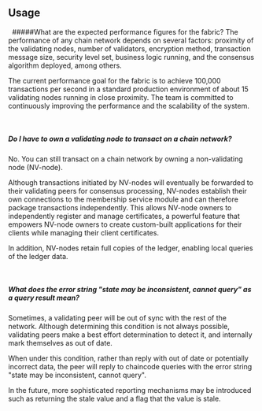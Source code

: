 ## Usage

&nbsp;
#####What are the expected performance figures for the fabric?
The performance of any chain network depends on several factors: proximity of the validating nodes, number of validators, encryption method, transaction message size, security level set, business logic running, and the consensus algorithm deployed, among others.

The current performance goal for the fabric is to achieve 100,000 transactions per second in a standard production environment of about 15 validating nodes running in close proximity. The team is committed to continuously improving the performance and the scalability of the system.

&nbsp;
##### Do I have to own a validating node to transact on a chain network?
No. You can still transact on a chain network by owning a non-validating node (NV-node).

Although transactions initiated by NV-nodes will eventually be forwarded to their validating peers for consensus processing, NV-nodes establish their own connections to the membership service module and can therefore package transactions independently. This allows NV-node owners to independently register and manage certificates, a powerful feature that empowers NV-node owners to create custom-built applications for their clients while managing their client certificates.

In addition, NV-nodes retain full copies of the ledger, enabling local queries of the ledger data. 

&nbsp;
##### What does the error string "state may be inconsistent, cannot query" as a query result mean?
Sometimes, a validating peer will be out of sync with the rest of the network.  Although determining this condition is not always possible, validating peers make a best effort determination to detect it, and internally mark themselves as out of date.

When under this condition, rather than reply with out of date or potentially incorrect data, the peer will reply to chaincode queries with the error string "state may be inconsistent, cannot query".

In the future, more sophisticated reporting mechanisms may be introduced such as returning the stale value and a flag that the value is stale.
